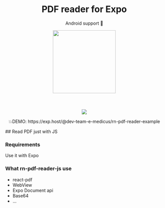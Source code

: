 <h1 align="center">PDF reader for Expo</h1>
<p align="center">Android support 🚀</p>

<p align="center">
   <img width="200" src="https://image.ibb.co/hqOy5y/Screenshot_20180531_185949.png" />
   <br/>
   <br/>
     <br/>
   <br/>
   <a href="http://reactnative.gallery"><img src="https://img.shields.io/badge/reactnative.gallery-%F0%9F%8E%AC-green.svg"/></a>
</p>
<p align="center">
💥DEMO: https://exp.host/@dev-team-e-medicus/rn-pdf-reader-example
</p>
## Read PDF just with JS

### Requirements
Use it with Expo

### What rn-pdf-reader-js use
* react-pdf
* WebView
* Expo Document api
* Base64
* ...
